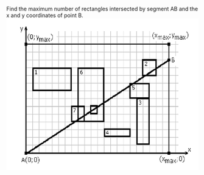 Find the maximum number of rectangles intersected by segment AB and the x and y coordinates of point B.
![image](rect_pict.png?raw=true "Image")
